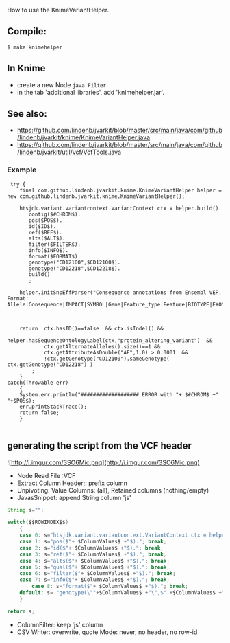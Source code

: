 How to use the KnimeVariantHelper.

## Compile:

```
$ make knimehelper
```

## In Knime

* create a new Node `java Filter`
* in the tab 'additional libraries', add 'knimehelper.jar'.

## See also:

* https://github.com/lindenb/jvarkit/blob/master/src/main/java/com/github/lindenb/jvarkit/knime/KnimeVariantHelper.java
* https://github.com/lindenb/jvarkit/blob/master/src/main/java/com/github/lindenb/jvarkit/util/vcf/VcfTools.java


### Example


```
 try {
	final com.github.lindenb.jvarkit.knime.KnimeVariantHelper helper = new com.github.lindenb.jvarkit.knime.KnimeVariantHelper();
	
	htsjdk.variant.variantcontext.VariantContext ctx = helper.build().
	   contig($#CHROM$).
	   pos($POS$).
	   id($ID$).
	   ref($REF$).
	   alts($ALT$).
	   filter($FILTER$).
	   info($INFO$).
	   format($FORMAT$).
	   genotype("CD12100",$CD12100$).
	   genotype("CD12218",$CD12218$).
	   build()
	   ;
	
	helper.initSnpEffParser("Consequence annotations from Ensembl VEP. Format: Allele|Consequence|IMPACT|SYMBOL|Gene|Feature_type|Feature|BIOTYPE|EXON|INTRON|HGVSc|HGVSp|cDNA_position|CDS_position|Protein_position|Amino_acids|Codons|Existing_variation|DISTANCE|STRAND|SYMBOL_SOURCE|HGNC_ID|RefSeq|SIFT|PolyPhen");
	
	
	
	return  ctx.hasID()==false  && ctx.isIndel() &&
	        helper.hasSequenceOntologyLabel(ctx,"protein_altering_variant")  && 
	        ctx.getAlternateAlleles().size()==1 && 
			ctx.getAttributeAsDouble("AF",1.0) > 0.0001  &&
	        !ctx.getGenotype("CD12100").sameGenotype( ctx.getGenotype("CD12218") )
	    ;
	}
catch(Throwable err)
	{
	System.err.println("################### ERROR with "+ $#CHROM$ +" "+$POS$);
	err.printStackTrace();
	return false;
	}
	 
```

## generating the script from the VCF header

![http://i.imgur.com/3SO6Mic.png](http://i.imgur.com/3SO6Mic.png)


* Node Read File :VCF
* Extract Column Header;: prefix column
* Unpivoting: Value Columns: (all), Retained columns (nothing/empty)
* JavasSnippet: append String column 'js'

```java
String s="";

switch($$ROWINDEX$$)
	{
	case 0: s="htsjdk.variant.variantcontext.VariantContext ctx = helper.build().contig($"+ $ColumnValues$ +"$)."; break;
	case 1: s="pos($"+ $ColumnValues$ +"$)."; break;
	case 2: s="id($"+ $ColumnValues$ +"$)."; break;
	case 3: s="ref($"+ $ColumnValues$ +"$)."; break;
	case 4: s="alts($"+ $ColumnValues$ +"$)."; break;
	case 5: s="qual($"+ $ColumnValues$ +"$)."; break;
	case 6: s="filter($"+ $ColumnValues$ +"$)."; break;
	case 7: s="info($"+ $ColumnValues$ +"$)."; break;
        case 8: s="format($"+ $ColumnValues$ +"$)."; break;
	default: s= "genotype(\""+$ColumnValues$ +"\",$" +$ColumnValues$ +"$).";if( $$ROWINDEX$$ +1 == $$ROWCOUNT$$) s+="build();"; break;
	}

return s;
```

* ColumnFilter: keep 'js' column
* CSV Writer: overwrite, quote Mode: never, no header, no row-id


